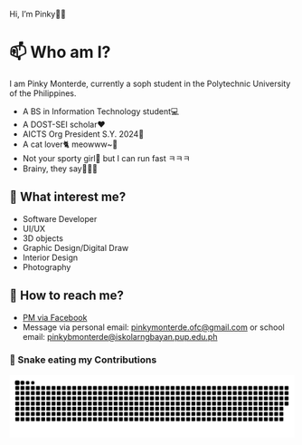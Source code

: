 Hi, I’m Pinky👋😊

# 📫 Who am I?
I am Pinky Monterde, currently a soph student in the Polytechnic University of the Philippines.
- A BS in Information Technology student💻​
- A DOST-SEI scholar​​❤️​
- AICTS Org President S.Y. 2024📝
- A cat lover​​🐈 meowww~🐾​
- Not your sporty girl🤫 but I can run fast ㅋㅋㅋ
- Brainy, they say🤷🏻‍♀️

## 👀 What interest me?
- Software Developer
- UI/UX
- 3D objects
- Graphic Design/Digital Draw
- Interior Design
- Photography

## 💬 How to reach me?
- [PM via Facebook](https://web.facebook.com/mspinkymonterde/)
- Message via
  personal email: pinkymonterde.ofc@gmail.com or
  school email: pinkybmonterde@iskolarngbayan.pup.edu.ph


### 🐍 Snake eating my Contributions  

<div align="center">

  <img alt="snake eating my contributions" src="https://raw.githubusercontent.com/KyneLaggui/KyneLaggui/output/github-contribution-grid-snake-dark.svg" />
</div>

#




<!---
pinkythefuturecomputer/pinkythefuturecomputer is a ✨ special ✨ repository because its `README.md` (this file) appears on your GitHub profile.
You can click the Preview link to take a look at your changes.
--->
